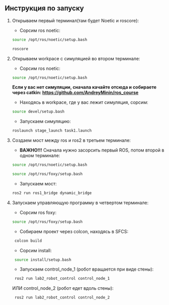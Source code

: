 ## Инструкция по запуску
1. Открываем первый терминал(там будет Noetic и roscore):
   
   - Сорсим ros noetic:
   ```bash 
   source /opt/ros/noetic/setup.bash
   ```
   ```bash 
   roscore
   ```
3. Открываем workpace с симуляцией во втором терминале:
   
   - Сорсим ros noetic:
   ```bash 
   source /opt/ros/noetic/setup.bash
   ```
   **Если у вас нет симуляции, сначала качайте отсюда и собираете через catkin: https://github.com/AndreyMinin/ros_course**
   - Находясь в workpace, где у вас лежит симуляция, сорсим:     
   ```bash 
   source devel/setup.bash           
   ```
   - Запускаем симуляцию:     
   ```bash 
   roslaunch stage_launch task1.launch          
   ```
5. Создаем мост между ros и ros2 в третьем терминале:
   
   - **ВАЖНО!!!** Сначала нужно засорсить первый ROS, потом второй в одном терминале:
   ```bash
   source /opt/ros/noetic/setup.bash
   ```
   ```bash
   source /opt/ros/foxy/setup.bash
   ```
   - Запускаем мост:
   ```bash
   ros2 run ros1_bridge dynamic_bridge
   ```
7. Запускаем управляющую программу в четвертом терминале:
   
   - Сорсим ros foxy:
   ```bash
   source /opt/ros/foxy/setup.bash
   ```
   - Собираем проект через colcon, находясь в SFCS:
   ```bash
    colcon build
   ```
   - Сорсим install:
   ```bash
    source install/setup.bash
   ```
   - Запускаем control_node_1 (робот вращается при виде стены):
   ```bash
    ros2 run lab2_robot_control control_node_1
   ```
   ИЛИ control_node_2 (робот едет вдоль стены):
   ```bash
    ros2 run lab2_robot_control control_node_2
   ```
   
